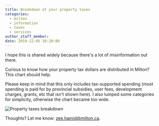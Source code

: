 ```yaml
---
title: Breakdown of your property taxes
categories:
  - milton
  - information
  - taxes
  - services
author_staff_member:
date: 2019-12-05 16:20:00
---
```


I hope this is shared widely because there's a lot of misinformation out there.

Curious to know how your property tax dollars are distributed in Milton? This chart should help.

Please keep in mind that this only includes tax-supported spending (most spending is paid for by provincial subsidies, user fees, development charges, grants, etc that isn't shown here). I also lumped some categories for simplicity, otherwise the chart became too wide.

![Property taxes breakdown](https://zeehamid.com/images/property-taxes.png)

Thoughts? Let me know: [zee.hamid@milton.ca](mailto:zee.hamid@milton.ca).